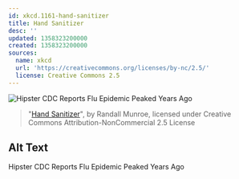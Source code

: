 ```yaml
---
id: xkcd.1161-hand-sanitizer
title: Hand Sanitizer
desc: ''
updated: 1358323200000
created: 1358323200000
sources:
  name: xkcd
  url: 'https://creativecommons.org/licenses/by-nc/2.5/'
  license: Creative Commons 2.5
---
```

![Hipster CDC Reports Flu Epidemic Peaked Years Ago](https://imgs.xkcd.com/comics/hand_sanitizer.png)
> "[Hand Sanitizer](https://xkcd.com/1161/)", by Randall Munroe, licensed under Creative Commons Attribution-NonCommercial 2.5 License

## Alt Text
Hipster CDC Reports Flu Epidemic Peaked Years Ago

